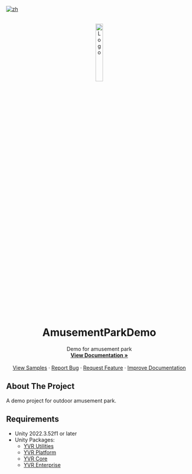 [![zh](https://img.shields.io/badge/lang-zh-blue.svg)](./README.zh.md)

<br />
<div align="center">
    <a href="https://github.com/PlayForDreamDevelopers/AmusementParkDemo-Unity">
        <img src="https://www.pfdm.cn/en/static/img/logo.2b1b07e.png" alt="Logo" width="20%">
    </a>
    <h1 align="center"> AmusementParkDemo </h1>
    <p align="center">
        Demo for amusement park
        <br />
        <a href="https://github.com/PlayForDreamDevelopers/AmusementParkDemo-Unity/blob/main/README.md"><strong>View Documentation »</strong></a>
        <br />
        <br />
        <a href="https://github.com/PlayForDreamDevelopers/AmusementParkDemo-Unity">View Samples</a>
        &middot;
        <a href="https://github.com/PlayForDreamDevelopers/AmusementParkDemo-Unity/issues/new?template=bug_report.yml">Report Bug</a>
        &middot;
        <a href="https://github.com/PlayForDreamDevelopers/AmusementParkDemo-Unity/issues/new?template=feature_request.yml">Request Feature</a>
        &middot;
        <a href="https://github.com/PlayForDreamDevelopers/AmusementParkDemo-Unity/issues/new?template=documentation_update.yml">Improve Documentation</a>
    </p>

</div>

## About The Project

A demo project for outdoor amusement park.

## Requirements

-   Unity 2022.3.52f1 or later
-   Unity Packages:
    -   [YVR Utilities](https://github.com/PlayForDreamDevelopers/com.yvr.Utilities-mirror)
    -   [YVR Platform](https://github.com/PlayForDreamDevelopers/com.yvr.platform-mirror)
	-   [YVR Core](https://github.com/PlayForDreamDevelopers/com.yvr.core-mirror)
	-   [YVR Enterprise](https://github.com/PlayForDreamDevelopers/com.yvr.enterprise-mirror)
